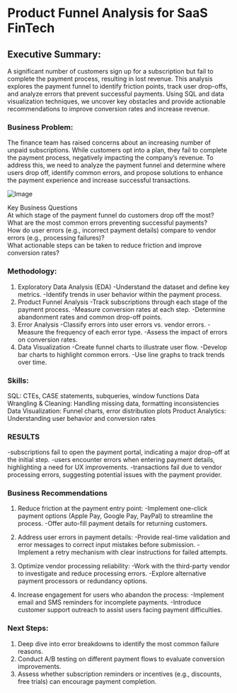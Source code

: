 # Product Funnel Analysis for SaaS FinTech

## Executive Summary:

A significant number of customers sign up for a subscription but fail to complete the payment process, resulting in lost revenue. This analysis explores the payment funnel to identify friction points, track user drop-offs, and analyze errors that prevent successful payments. Using SQL and data visualization techniques, we uncover key obstacles and provide actionable recommendations to improve conversion rates and increase revenue.


### Business Problem: 

The finance team has raised concerns about an increasing number of unpaid subscriptions. While customers opt into a plan, they fail to complete the payment process, negatively impacting the company’s revenue. To address this, we need to analyze the payment funnel and determine where users drop off, identify common errors, and propose solutions to enhance the payment experience and increase successful transactions.

![Image](https://github.com/user-attachments/assets/0d55c6a6-962f-41cb-ad5a-860185c773ff)

Key Business Questions <br> 
At which stage of the payment funnel do customers drop off the most? <br>
What are the most common errors preventing successful payments? <br>
How do user errors (e.g., incorrect payment details) compare to vendor errors (e.g., processing failures)? <br>
What actionable steps can be taken to reduce friction and improve conversion rates? <br>

### Methodology: 

1. Exploratory Data Analysis (EDA)
    -Understand the dataset and define key metrics.
    -Identify trends in user behavior within the payment process.
2. Product Funnel Analysis
    -Track subscriptions through each stage of the payment process.
    -Measure conversion rates at each step.
    -Determine abandonment rates and common drop-off points.
3. Error Analysis
    -Classify errors into user errors vs. vendor errors.
    -Measure the frequency of each error type.
    -Assess the impact of errors on conversion rates.
4. Data Visualization
    -Create funnel charts to illustrate user flow.
    -Develop bar charts to highlight common errors.
    -Use line graphs to track trends over time.

### Skills:

SQL: CTEs, CASE statements, subqueries, window functions
Data Wrangling & Cleaning: Handling missing data, formatting inconsistencies
Data Visualization: Funnel charts, error distribution plots
Product Analytics: Understanding user behavior and conversion rates

### RESULTS
-subscriptions fail to open the payment portal, indicating a major drop-off at the initial step.
-users encounter errors when entering payment details, highlighting a need for UX improvements.
-transactions fail due to vendor processing errors, suggesting potential issues with the payment provider.

### Business Recommendations

1. Reduce friction at the payment entry point:
-Implement one-click payment options (Apple Pay, Google Pay, PayPal) to streamline the process.
-Offer auto-fill payment details for returning customers.

2. Address user errors in payment details:
-Provide real-time validation and error messages to correct input mistakes before submission.
-Implement a retry mechanism with clear instructions for failed attempts.

3. Optimize vendor processing reliability:
-Work with the third-party vendor to investigate and reduce processing errors.
-Explore alternative payment processors or redundancy options.

4. Increase engagement for users who abandon the process:
-Implement email and SMS reminders for incomplete payments.
-Introduce customer support outreach to assist users facing payment difficulties.

### Next Steps: 

1. Deep dive into error breakdowns to identify the most common failure reasons.
2. Conduct A/B testing on different payment flows to evaluate conversion improvements.
3. Assess whether subscription reminders or incentives (e.g., discounts, free trials) can encourage payment completion.


